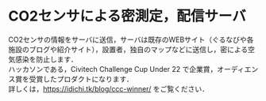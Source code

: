 # CO2センサによる密測定，配信サーバ
CO2センサの情報をサーバに送信，サーバは既存のWEBサイト（ぐるなびや各施設のブログや紹介サイト），設置者，独自のマップなどに送信し，密による空気感染を防止します．  
ハッカソンである，Civitech Challenge Cup Under 22 で企業賞，オーディエンス賞を受賞したプロダクトになります．  
詳しくは，https://idichi.tk/blog/ccc-winner/ をご覧ください．
